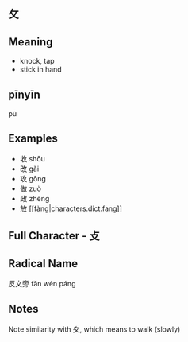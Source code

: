
## 攵

## Meaning

- knock, tap 
- stick in hand

## pīnyīn

pū

## Examples

- 收 shōu     
- 改 gǎi
- 攻 gōng
- 做 zuò
- 政 zhèng
- 放 [[fàng|characters.dict.fang]]

## Full Character - 攴

## Radical Name 

反文旁 fǎn wén páng

## Notes

Note similarity with 夊, which means to walk (slowly)
